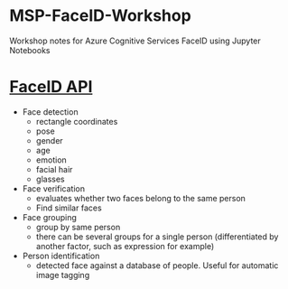 # MSP-FaceID-Workshop
Workshop notes for Azure Cognitive Services FaceID using Jupyter Notebooks

# [FaceID API](https://docs.microsoft.com/en-us/azure/cognitive-services/face/)
- Face detection 
  - rectangle coordinates
  - pose
  - gender
  - age
  - emotion
  - facial hair
  - glasses
- Face verification 
  - evaluates whether two faces belong to the same person
  - Find similar faces
- Face grouping 
  - group by same person
  - there can be several groups for a single person (differentiated by another factor, such as expression for example)
- Person identification 
  - detected face against a database of people. Useful for automatic image tagging

